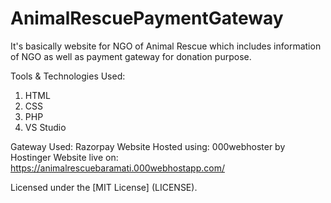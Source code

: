 # AnimalRescuePaymentGateway
It's basically website for NGO of Animal Rescue which includes information of NGO as well as payment gateway for donation purpose.

Tools & Technologies Used:
1. HTML
2. CSS
3. PHP
4. VS Studio

Gateway Used: Razorpay 
Website Hosted using: 000webhoster by Hostinger
Website live on: https://animalrescuebaramati.000webhostapp.com/

Licensed under the [MIT License] (LICENSE).
